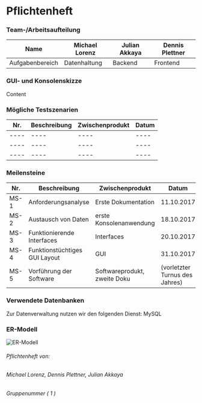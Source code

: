 # Pflichtenheft
  ### Team-/Arbeitsaufteilung
  Name | Michael Lorenz | Julian Akkaya | Dennis Plettner
  ---- | ---- | ---- | ----
  Aufgabenbereich | Datenhaltung | Backend | Frontend

  ### GUI- und Konsolenskizze
  Content

  ### Mögliche Testszenarien
  Nr. | Beschreibung | Zwischenprodukt | Datum
  ---- | ---- | ---- | ----
  ---- | ---- | ---- | ----
  ---- | ---- | ---- | ----
  ---- | ---- | ---- | ----

  ### Meilensteine
  Nr. | Beschreibung | Zwischenprodukt | Datum
  ---- | ---- | ---- | ----
  MS-1 | Anforderungsanalyse | Erste Dokumentation | 11.10.2017
  MS-2 | Austausch von Daten | erste Konsolenanwendung | 18.10.2017
  MS-3 | Funktionierende Interfaces | Interfaces | 20.10.2017
  MS-4 | Funktionstüchtiges GUI Layout | GUI | 31.10.2017
  MS-5 | Vorführung der Software | Softwareprodukt, zweite Doku | (vorletzter Turnus des Jahres)

  ### Verwendete Datenbanken
  Zur Datenverwaltung nutzen wir den folgenden Dienst: MySQL
  

  ### ER-Modell
  ![ER-Modell](https://github.com/Bontah/AS_LEHRJAHR_3_GRUPPE_1/blob/master/ER-Modell.png?raw=true "ER-Modell")
  
###### Pflichtenheft von:
###### Michael Lorenz, Dennis Plettner, Julian Akkaya
###### Gruppenummer ( 1 )

